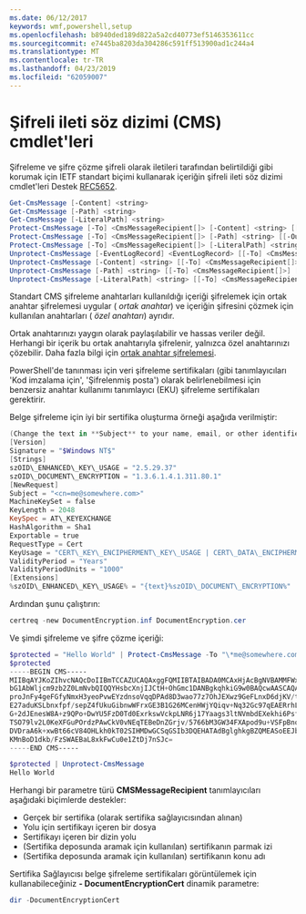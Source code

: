 ```yaml
---
ms.date: 06/12/2017
keywords: wmf,powershell,setup
ms.openlocfilehash: b8940ded189d822a5a2cd40773ef5146353611cc
ms.sourcegitcommit: e7445ba8203da304286c591ff513900ad1c244a4
ms.translationtype: MT
ms.contentlocale: tr-TR
ms.lasthandoff: 04/23/2019
ms.locfileid: "62059007"
---
```

# <a name="cryptographic-message-syntax-cms-cmdlets"></a>Şifreli ileti söz dizimi (CMS) cmdlet'leri

Şifreleme ve şifre çözme şifreli olarak iletileri tarafından belirtildiği gibi korumak için IETF standart biçimi kullanarak içeriğin şifreli ileti söz dizimi cmdlet'leri Destek [RFC5652](https://tools.ietf.org/html/rfc5652).

```powershell
Get-CmsMessage [-Content] <string>
Get-CmsMessage [-Path] <string>
Get-CmsMessage [-LiteralPath] <string>
Protect-CmsMessage [-To] <CmsMessageRecipient[]> [-Content] <string> [[-OutFile] <string>]
Protect-CmsMessage [-To] <CmsMessageRecipient[]> [-Path] <string> [[-OutFile] <string>]
Protect-CmsMessage [-To] <CmsMessageRecipient[]> [-LiteralPath] <string> [[-OutFile] <string>]
Unprotect-CmsMessage [-EventLogRecord] <EventLogRecord> [[-To] <CmsMessageRecipient[]>] [-IncludeContext]
Unprotect-CmsMessage [-Content] <string> [[-To] <CmsMessageRecipient[]>] [-IncludeContext]
Unprotect-CmsMessage [-Path] <string> [[-To] <CmsMessageRecipient[]>] [-IncludeContext]
Unprotect-CmsMessage [-LiteralPath] <string> [[-To] <CmsMessageRecipient[]>] [-IncludeContext]
```

Standart CMS şifreleme anahtarları kullanıldığı içeriği şifrelemek için ortak anahtar şifrelemesi uygular ( *ortak anahtar*) ve içeriğin şifresini çözmek için kullanılan anahtarları ( *özel anahtarı*) ayrıdır.

Ortak anahtarınızı yaygın olarak paylaşılabilir ve hassas veriler değil. Herhangi bir içerik bu ortak anahtarıyla şifrelenir, yalnızca özel anahtarınızı çözebilir. Daha fazla bilgi için [ortak anahtar şifrelemesi](https://en.wikipedia.org/wiki/Public-key_cryptography).

PowerShell'de tanınması için veri şifreleme sertifikaları (gibi tanımlayıcıları 'Kod imzalama için', 'Şifrelenmiş posta') olarak belirlenebilmesi için benzersiz anahtar kullanımı tanımlayıcı (EKU) şifreleme sertifikaları gerektirir.

Belge şifreleme için iyi bir sertifika oluşturma örneği aşağıda verilmiştir:

```powershell
(Change the text in **Subject** to your name, email, or other identifier), and put in a file (i.e.: DocumentEncryption.inf):
[Version]
Signature = "$Windows NT$"
[Strings]
szOID\_ENHANCED\_KEY\_USAGE = "2.5.29.37"
szOID\_DOCUMENT\_ENCRYPTION = "1.3.6.1.4.1.311.80.1"
[NewRequest]
Subject = "<cn=me@somewhere.com>"
MachineKeySet = false
KeyLength = 2048
KeySpec = AT\_KEYEXCHANGE
HashAlgorithm = Sha1
Exportable = true
RequestType = Cert
KeyUsage = "CERT\_KEY\_ENCIPHERMENT\_KEY\_USAGE | CERT\_DATA\_ENCIPHERMENT\_KEY\_USAGE"
ValidityPeriod = "Years"
ValidityPeriodUnits = "1000"
[Extensions]
%szOID\_ENHANCED\_KEY\_USAGE% = "{text}%szOID\_DOCUMENT\_ENCRYPTION%"
```

Ardından şunu çalıştırın:
```powershell
certreq -new DocumentEncryption.inf DocumentEncryption.cer
```

Ve şimdi şifreleme ve şifre çözme içeriği:

```powershell
$protected = "Hello World" | Protect-CmsMessage -To "\*me@somewhere.com\*[](mailto:*leeholm@microsoft.com*)"
$protected
-----BEGIN CMS-----
MIIBqAYJKoZIhvcNAQcDoIIBmTCCAZUCAQAxggFQMIIBTAIBADA0MCAxHjAcBgNVBAMMFWxlZWhv
bG1AbWljcm9zb2Z0LmNvbQIQQYHsbcXnjIJCtH+OhGmc1DANBgkqhkiG9w0BAQcwAASCAQAnkFHM
proJnFy4geFGfyNmxH3yeoPvwEYzdnsoVqqDPAd8D3wao77z7OhJEXwz9GeFLnxD6djKV/tF4PxR
E27aduKSLbnxfpf/sepZ4fUkuGibnwWFrxGE3B1G26MCenHWjYQiqv+Nq32Gc97qEAERrhLv6S4R
G+2dJEnesW8A+z9QPo+DwYU5FzD0Td0ExrkswVckpLNR6j17Yaags3ltNVmbdEXekhi6Psf2MLMP
TSO79lv2L0KeXFGuPOrdzPAwCkV0vNEqTEBeDnZGrjv/5766bM3GW34FXApod9u+VSFpBnqVOCBA
DVDraA6k+xwBt66cV84OHLkh0kT02SIHMDwGCSqGSIb3DQEHATAdBglghkgBZQMEASoEEJbJaiRl
KMnBoD1dkb/FzSWAEBaL8xkFwCu0e1ZtDj7nSJc=
-----END CMS-----

$protected | Unprotect-CmsMessage
Hello World
```

Herhangi bir parametre türü **CMSMessageRecipient** tanımlayıcıları aşağıdaki biçimlerde destekler:
- Gerçek bir sertifika (olarak sertifika sağlayıcısından alınan)
- Yolu için sertifikayı içeren bir dosya
- Sertifikayı içeren bir dizin yolu
- (Sertifika deposunda aramak için kullanılan) sertifikanın parmak izi
- (Sertifika deposunda aramak için kullanılan) sertifikanın konu adı

Sertifika Sağlayıcısı belge şifreleme sertifikaları görüntülemek için kullanabileceğiniz **- DocumentEncryptionCert** dinamik parametre:

```powershell
dir -DocumentEncryptionCert
```
